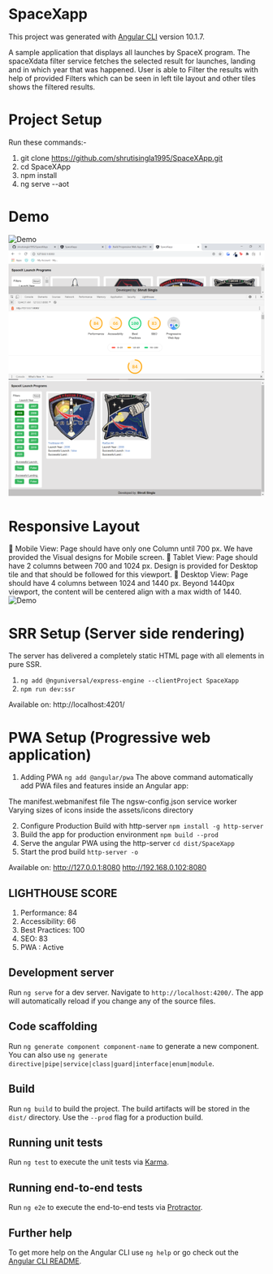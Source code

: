 # SpaceXapp
This project was generated with [Angular CLI](https://github.com/angular/angular-cli) version 10.1.7.

A sample application that displays all launches by SpaceX program.
The spaceXdata filter service fetches the selected result for launches, landing and in which year that was happened. User is able to Filter the results with help of provided Filters which can be seen in left tile layout and other tiles shows the filtered results.

# Project Setup
Run these commands:-

1. git clone https://github.com/shrutisingla1995/SpaceXApp.git
2. cd SpaceXApp
3. npm install
4. ng serve --aot

# Demo
![Demo](https://github.com/shrutisingla1995/SpaceXApp/blob/master/images/screencast.gif)
![image](https://github.com/shrutisingla1995/SpaceXApp/blob/master/images/screenshot1.PNG)
![image](https://github.com/shrutisingla1995/SpaceXApp/blob/master/images/screenshot2.PNG)

# Responsive Layout
	Mobile View: Page should have only one Column until 700 px. We have provided the Visual designs for Mobile screen.
	Tablet View: Page should have 2 columns between 700 and 1024 px. Design is provided for Desktop tile and that should be followed for this viewport.
	Desktop View: Page should have 4 columns between 1024 and 1440 px. Beyond 1440px viewport,  the content will be centered align with a max width of 1440.
![Demo](https://github.com/shrutisingla1995/SpaceXApp/blob/master/images/screencast2.gif)

# SRR Setup (Server side rendering)
The server has delivered a completely static HTML page with all elements in pure SSR.
1. `ng add @nguniversal/express-engine --clientProject SpaceXapp`
2. `npm run dev:ssr`

Available on:
http://localhost:4201/

# PWA Setup (Progressive web application)

1. Adding PWA
`ng add @angular/pwa`
The above command automatically add PWA files and features inside an Angular app:

The manifest.webmanifest file
The ngsw-config.json service worker
Varying sizes of icons inside the assets/icons directory

2. Configure Production Build with http-server
`npm install -g http-server`
3. Build the app for production environment
`npm build --prod`
4. Serve the angular PWA using the http-server
`cd dist/SpaceXapp`
5. Start the prod build
`http-server -o`

Available on:
http://127.0.0.1:8080
http://192.168.0.102:8080

## LIGHTHOUSE SCORE

1. Performance: 84
2. Accessibility: 66
3. Best Practices: 100
4. SEO: 83
5. PWA : Active

## Development server

Run `ng serve` for a dev server. Navigate to `http://localhost:4200/`. The app will automatically reload if you change any of the source files.

## Code scaffolding

Run `ng generate component component-name` to generate a new component. You can also use `ng generate directive|pipe|service|class|guard|interface|enum|module`.

## Build

Run `ng build` to build the project. The build artifacts will be stored in the `dist/` directory. Use the `--prod` flag for a production build.

## Running unit tests

Run `ng test` to execute the unit tests via [Karma](https://karma-runner.github.io).

## Running end-to-end tests

Run `ng e2e` to execute the end-to-end tests via [Protractor](http://www.protractortest.org/).

## Further help

To get more help on the Angular CLI use `ng help` or go check out the [Angular CLI README](https://github.com/angular/angular-cli/blob/master/README.md).
